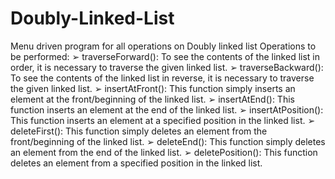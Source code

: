 # Doubly-Linked-List
Menu driven program for all operations on Doubly linked list
Operations to be performed:
➢ traverseForward(): To see the contents of the linked list in order, it is necessary to traverse the given linked list.
➢ traverseBackward(): To see the contents of the linked list in reverse, it is necessary to traverse the given linked list.
➢ insertAtFront(): This function simply inserts an element at the front/beginning of the linked list.
➢ insertAtEnd(): This function inserts an element at the end of the linked list.
➢ insertAtPosition(): This function inserts an element at a specified position in the linked list.
➢ deleteFirst(): This function simply deletes an element from the front/beginning of the linked list.
➢ deleteEnd(): This function simply deletes an element from the end of the linked list.
➢ deletePosition(): This function deletes an element from a specified position in the linked list.
